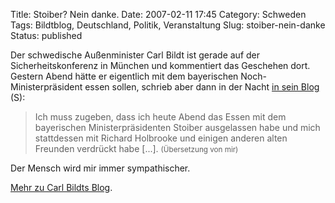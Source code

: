 Title: Stoiber? Nein danke.
Date: 2007-02-11 17:45
Category: Schweden
Tags: Bildtblog, Deutschland, Politik, Veranstaltung
Slug: stoiber-nein-danke
Status: published

Der schwedische Außenminister Carl Bildt ist gerade auf der
Sicherheitskonferenz in München und kommentiert das Geschehen dort.
Gestern Abend hätte er eigentlich mit dem bayerischen
Noch-Ministerpräsident essen sollen, schrieb aber dann in der Nacht [in
sein
Blog](http://carlbildt.wordpress.com/2007/02/10/nya-och-gamla-vanner/)
(S):

> Ich muss zugeben, dass ich heute Abend das Essen mit dem bayerischen
> Ministerpräsidenten Stoiber ausgelassen habe und mich stattdessen mit
> Richard Holbrooke und einigen anderen alten Freunden verdrückt habe
> [...]. <small>(Übersetzung von mir)</small>

Der Mensch wird mir immer sympathischer.

[Mehr zu Carl Bildts Blog](http://www.fiket.de/tag/bildtblog).

